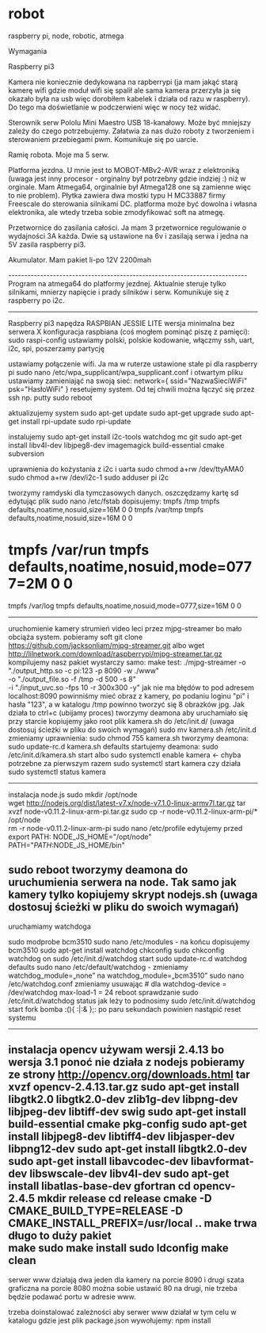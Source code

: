 # robot
raspberry pi, node, robotic, atmega

Wymagania

<hardware>
Raspberry pi3
 
Kamera nie koniecznie dedykowana na rapberrypi (ja mam jakąć starą kamerę wifi gdzie moduł wifi się spalił ale sama kamera przerzyła ja się okazało była na usb więc dorobiłem kabelek i działa od razu w raspberry). Do tego ma doświetlanie w podczerwieni więc w nocy też widać.

Sterownik serw Pololu Mini Maestro USB 18-kanałowy. Może być mniejszy zależy do czego potrzebujemy. Załatwia za nas dużo roboty z tworzeniem i sterowaniem przebiegami pwm. Komunikuje się po uarcie.

Ramię robota. Moje ma 5 serw.

Platforma jezdna. U mnie jest to MOBOT-MBv2-AVR wraz z elektroniką (uwaga jest inny procesor - orginalny był potrzebny gdzie indziej :) niż w orginale. Mam Atmega64, orginalnie był Atmega128 one są zamienne więc to nie problem). Płytka zawiera dwa mostki typu H MC33887 firmy Freescale  do sterowania silnikami DC.
platforma może być dowolna i własna elektronika, ale wtedy trzeba sobie zmodyfikować soft na atmegę.

Przetwornice do zasilania całości. Ja mam 3 przetwornice regulowanie o wydajności 3A każda. Dwie są ustawione na 6v i zasilają serwa i jedna na 5V zasila raspberry pi3.

Akumulator. Mam pakiet li-po 12V 2200mah 
 
<software>
---------------------------------------------------------------------------
Program na atmega64 do platformy jezdnej. Aktualnie steruje tylko silnikami, mnierzy napięcie i prady silników i serw. Komunikuje się z raspberry po i2c.

--------------------------------------------------------------------------
Raspberry pi3 napędza RASPBIAN JESSIE LITE wersja minimalna bez serwera X
konfiguracja raspbiana (coś mogłem pominąć piszę z pamięci):
sudo raspi-config
   ustawiamy polski, polskie kodowanie, włączmy ssh, uart, i2c, spi, poszerzamy partycję

ustawiamy połączenie wifi. Ja ma w ruterze ustawione stałe pi dla raspberry pi
sudo nano /etc/wpa_supplicant/wpa_supplicant.conf
i otwartym pliku ustawiamy zamieniająć na swoją sieć:
	network={
        ssid="NazwaSieciWiFi"
        psk="HasłoWiFi"
	}
resetujemy system. Od tej chwili można łączyć się przez ssh np. putty
  sudo reboot
   
   
aktualizujemy system
  sudo apt-get update
  sudo apt-get upgrade
  sudo apt-get install rpi-update
  sudo rpi-update

instalujemy
  sudo apt-get install i2c-tools watchdog mc git
  sudo apt-get install libv4l-dev libjpeg8-dev imagemagick build-essential cmake subversion
  
uprawnienia do kożystania z i2c i uarta
  sudo chmod a+rw /dev/ttyAMA0
  sudo chmod a+rw /dev/i2c-1
  sudo adduser pi i2c

tworzymy ramdyski dla tymczasowych danych. oszczędzamy kartę sd edytując plik sudo nano /etc/fstab
dopisujemy:
  tmpfs /tmp tmpfs defaults,noatime,nosuid,size=16M 0 0
  tmpfs /var/tmp tmpfs defaults,noatime,nosuid,size=16M 0 0
  # tmpfs /var/run tmpfs defaults,noatime,nosuid,mode=0777=2M 0 0
  tmpfs /var/log tmpfs defaults,noatime,nosuid,mode=0777,size=16M 0 0

--------------------------------------------------------------------------  
uruchomienie kamery
strumień video leci przez mjpg-streamer bo mało obciąża system. pobieramy soft
git clone https://github.com/jacksonliam/mjpg-streamer.git
albo
wget http://lilnetwork.com/download/raspberrypi/mjpg-streamer.tar.gz
kompilujemy nasz pakiet wystarczy samo: make
test:
      ./mjpg-streamer -o "./output_http.so -c pi:123 -p 8090 -w ./www" \
      -o "./output_file.so -f /tmp -d 500 -s 8" \
      -i "./input_uvc.so -fps 10 -r 300x300 -y"
jak nie ma błędów to pod adresem localhost:8090 powinniśmy mieć obraz z kamery, po podaniu loginu  "pi" i hasła "123", a w katalogu /tmp powinno tworzyć się 8 obrazków jpg.
Jak działa to ctrl+c (ubijamy proces)
tworzymy deamona aby uruchamiało się przy starcie
kopiujemy jako root plik kamera.sh do /etc/init.d/ (uwaga dostosuj ścieżki w pliku do swoich wymagań) 
  sudo mv kamera.sh /etc/init.d
zmieniamy uprawnienia:
  sudo chmod 755 kamera.sh
tworzymy deamona:
    sudo update-rc.d kamera.sh defaults
startujemy deamona:
  sudo /etc/init.d/kamera.sh start
albo
  sudo systemctl enable kamera   <- chyba potrzebne za pierwszym razem
  sudo systemctl start kamera
czy działa
  sudo systemctl status kamera

-------------------------------------------------------------------------
instalacja node.js
  sudo mkdir /opt/node	
  wget http://nodejs.org/dist/latest-v7.x/node-v7.1.0-linux-armv7l.tar.gz
  tar xvzf node-v0.11.2-linux-arm-pi.tar.gz
  sudo cp -r node-v0.11.2-linux-arm-pi/* /opt/node	
  rm -r node-v0.11.2-linux-arm-pi
  sudo nano /etc/profile 
     edytujemy przed export PATH:
    NODE_JS_HOME="/opt/node"
    PATH="$PATH:$NODE_JS_HOME/bin"

  sudo reboot
tworzymy deamona do uruchumienia serwera na node. Tak samo jak kamery tylko kopiujemy skrypt nodejs.sh (uwaga dostosuj ścieżki w pliku do swoich wymagań)  
----------------------------------------------------------------------------  
uruchamiamy watchdoga

sudo modprobe bcm3510
sudo nano /etc/modules - na końcu dopisujemy bcm3510
sudo apt-get install watchdog chkconfig
sudo chkconfig watchdog on
sudo /etc/init.d/watchdog start
sudo update-rc.d watchdog defaults
sudo nano /etc/default/watchdog - zmieniamy watchdog_module=„none” na watchdog_module=„bcm3510”
sudo nano /etc/watchdog.conf zmieniamy usuwając # dla 
	watchdog-device = /dev/watchdog	
	max-load-1 = 24
reboot
sprawdzanie
sudo /etc/init.d/watchdog status
jak leży to podnosimy 
sudo /etc/init.d/watchdog start
fork bomba
:(){ :|:& };:
po paru sekundach powinien nastąpić reset systemu

--------------------------------------------------------------------------
instalacja opencv
używam wersji 2.4.13 bo wersja 3.1 ponoć nie działa z nodejs
pobieramy ze strony
http://opencv.org/downloads.html
   tar xvzf opencv-2.4.13.tar.gz
   sudo apt-get install libgtk2.0 libgtk2.0-dev zlib1g-dev libpng-dev libjpeg-dev libtiff-dev  swig
   sudo apt-get install build-essential cmake pkg-config
   sudo apt-get install libjpeg8-dev libtiff4-dev libjasper-dev libpng12-dev
    sudo apt-get install libgtk2.0-dev
	sudo apt-get install libavcodec-dev libavformat-dev libswscale-dev libv4l-dev
    sudo apt-get install libatlas-base-dev gfortran
  cd opencv-2.4.5
  mkdir release
  cd release
  cmake -D CMAKE_BUILD_TYPE=RELEASE -D CMAKE_INSTALL_PREFIX=/usr/local .. 
make trwa długo to duży pakiet  
  make
  sudo make install
  sudo ldconfig
  make clean
---------------------------------------------------------------------------
serwer www
działają dwa jeden dla kamery na porcie 8090 i drugi szata graficzna na porcie 8080 można sobie ustawić 80 na drugi, nie trzeba będzie podawać portu w adresie www.

trzeba doinstalować zależności aby serwer www działał w tym celu w katalogu gdzie jest plik package.json  wywołujemy:
npm install


  
